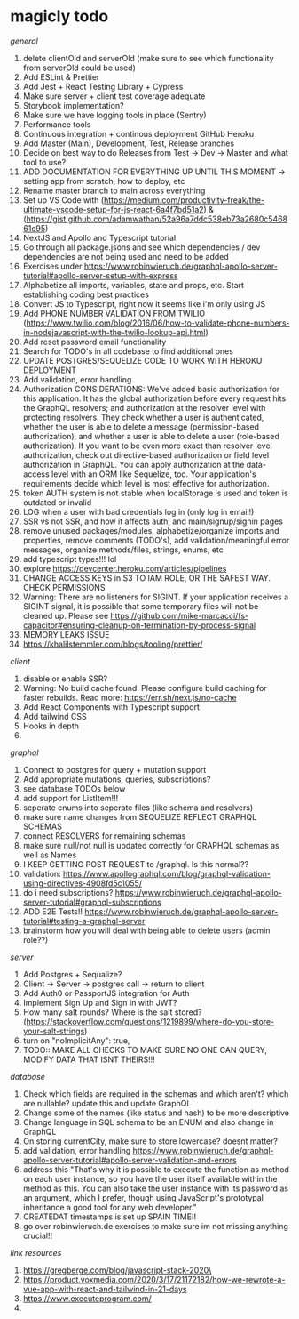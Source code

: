 # magicly todo

*general*
1. delete clientOld and serverOld (make sure to see which functionality from serverOld could be used)
2. Add ESLint & Prettier
3. Add Jest + React Testing Library + Cypress
4. Make sure server + client test coverage adequate
5. Storybook implementation?
6. Make sure we have logging tools in place (Sentry)
7. Performance tools
8. Continuous integration + continous deployment GitHub Heroku
9. Add Master (Main), Development, Test, Release branches
10. Decide on best way to do Releases from Test -> Dev -> Master and what tool to use?
11. ADD DOCUMENTATION FOR EVERYTHING UP UNTIL THIS MOMENT -> setting app from scratch, how to deploy, etc
12. Rename master branch to main across everything
13. Set up VS Code with (https://medium.com/productivity-freak/the-ultimate-vscode-setup-for-js-react-6a4f7bd51a2) & (https://gist.github.com/adamwathan/52a96a7ddc538eb73a2680c546861e95)
14. NextJS and Apollo and Typescript tutorial
15. Go through all package.jsons and see which dependencies / dev dependencies are not being used and need to be added
16. Exercises under https://www.robinwieruch.de/graphql-apollo-server-tutorial#apollo-server-setup-with-express
17. Alphabetize all imports, variables, state and props, etc. Start establishing coding best practices
18. Convert JS to Typescript, right now it seems like i'm only using JS
19. Add PHONE NUMBER VALIDATION FROM TWILIO (https://www.twilio.com/blog/2016/06/how-to-validate-phone-numbers-in-nodejavascript-with-the-twilio-lookup-api.html)
20. Add reset password email functionality
21. Search for TODO's in all codebase to find additional ones
22. UPDATE POSTGRES/SEQUELIZE CODE TO WORK WITH HEROKU DEPLOYMENT
23. Add validation, error handling
24. Authorization CONSIDERATIONS:
  We've added basic authorization for this application. It has the global authorization before every request hits the GraphQL resolvers; and authorization at the resolver level with protecting resolvers. They check whether a user is authenticated, whether the user is able to delete a message (permission-based authorization), and whether a user is able to delete a user (role-based authorization).
  If you want to be even more exact than resolver level authorization, check out directive-based authorization or field level authorization in GraphQL. You can apply authorization at the data-access level with an ORM like Sequelize, too. Your application's requirements decide which level is most effective for authorization.
25. token AUTH system is not stable when localStorage is used and token is outdated or invalid
26. LOG when a user with bad credentials log in (only log in email!)
27. SSR vs not SSR, and how it affects auth, and main/signup/signin pages
28. remove unused packages/modules, alphabetize/organize imports and properties, remove comments (TODO's), add validation/meaningful error messages, organize methods/files, strings, enums, etc
29. add typescript types!!! lol
30. explore https://devcenter.heroku.com/articles/pipelines
31. CHANGE ACCESS KEYS in S3 TO IAM ROLE, OR THE SAFEST WAY. CHECK PERMISSIONS
32. Warning: There are no listeners for SIGINT. If your application receives a SIGINT signal, it is possible that some temporary files will not be cleaned up. Please see https://github.com/mike-marcacci/fs-capacitor#ensuring-cleanup-on-termination-by-process-signal
33. MEMORY LEAKS ISSUE
34. https://khalilstemmler.com/blogs/tooling/prettier/

*client*
1. disable or enable SSR?
2. Warning: No build cache found. Please configure build caching for faster rebuilds. Read more: https://err.sh/next.js/no-cache
3. Add React Components with Typescript support
4. Add tailwind CSS
5. Hooks in depth
6.

*graphql*
1. Connect to postgres for query + mutation support
2. Add appropriate mutations, queries, subscriptions?
3. see database TODOs below
4. add support for ListItem!!!
5. seperate enums into seperate files (like schema and resolvers)
6. make sure name changes from SEQUELIZE REFLECT GRAPHQL SCHEMAS
7. connect RESOLVERS for remaining schemas
8. make sure null/not null is updated correctly for GRAPHQL schemas as well as Names
9. I KEEP GETTING POST REQUEST to /graphql. Is this normal??
10. validation: https://www.apollographql.com/blog/graphql-validation-using-directives-4908fd5c1055/
11. do i need subscriptions? https://www.robinwieruch.de/graphql-apollo-server-tutorial#graphql-subscriptions
12. ADD E2E Tests!! https://www.robinwieruch.de/graphql-apollo-server-tutorial#testing-a-graphql-server
13. brainstorm how you will deal with being able to delete users (admin role??)

*server*
1. Add Postgres + Sequalize?
2. Client -> Server -> postgres call -> return to client
3. Add Auth0 or PassportJS integration for Auth
4. Implement Sign Up and Sign In with JWT?
5. How many salt rounds? Where is the salt stored? (https://stackoverflow.com/questions/1219899/where-do-you-store-your-salt-strings)
6. turn on "noImplicitAny": true,
7. TODO:: MAKE ALL CHECKS TO MAKE SURE NO ONE CAN QUERY, MODIFY DATA THAT ISNT THEIRS!!!

*database*
1. Check which fields are required in the schemas and which aren't? which are nullable? update this and update GraphQL
2. Change some of the names (like status and hash) to be more descriptive
3. Change language in SQL schema to be an ENUM and also change in GraphQL
4. On storing currentCity, make sure to store lowercase? doesnt matter?
5. add validation, error handling https://www.robinwieruch.de/graphql-apollo-server-tutorial#apollo-server-validation-and-errors
6. address this "That's why it is possible to execute the function as method on each user instance, so you have the user itself available within the method as this. You can also take the user instance with its password as an argument, which I prefer, though using JavaScript's prototypal inheritance a good tool for any web developer."
7. CREATEDAT timestamps is set up SPAIN TIME!!
8. go over robinwieruch.de exercises to make sure im not missing anything crucial!!

*link resources*
1. https://gregberge.com/blog/javascript-stack-2020\
2. https://product.voxmedia.com/2020/3/17/21172182/how-we-rewrote-a-vue-app-with-react-and-tailwind-in-21-days
3. https://www.executeprogram.com/
4.


